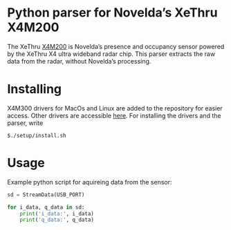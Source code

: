 # Python parser for Novelda’s XeThru X4M200

The XeThru [X4M200](https://www.xethru.com/x4m300-presence-sensor.html) is Novelda’s presence and occupancy sensor powered by the XeThru X4 ultra wideband radar chip. This parser extracts the raw data from the radar, without Novelda’s processing.  

# Installing

X4M300 drivers for MacOs and Linux are added to the repository for easier access.  Other drivers are accessible [here](https://www.xethru.com/community/resources/).  For installing the drivers and the parser, write

```console
$./setup/install.sh
```

# Usage

Example python script for aquireing data from the sensor:

```python
sd = StreamData(USB_PORT)

for i_data, q_data in sd:
    print('i_data:', i_data)
    print('q_data:', q_data)
```
